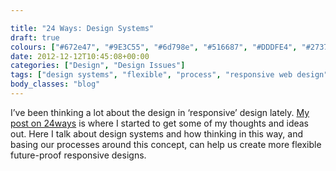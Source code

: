 ```yaml
---

title: "24 Ways: Design Systems"
draft: true
colours: ["#672e47", "#9E3C55", "#6d798e", "#516687", "#DDDFE4", "#273750", "#AC4C63"]
date: 2012-12-12T10:45:08+00:00
categories: ["Design", "Design Issues"]
tags: ["design systems", "flexible", "process", "responsive web design"]
body_classes: "blog"
---
```


I’ve been thinking a lot about the design in ‘responsive’ design lately. [My post on 24ways](http://24ways.org/2012/design-systems/) is where I started to get some of my thoughts and ideas out. Here I talk about design systems and how thinking in this way, and basing our processes around this concept, can help us create more flexible future-proof responsive designs.



